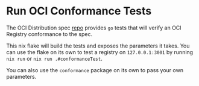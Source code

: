 # Run OCI Conformance Tests

The OCI Distribution spec [repo](https://github.com/opencontainers/distribution-spec) provides `go` tests that will verify an OCI Registry conformance to the spec.

This nix flake will build the tests and exposes the parameters it takes. You can use the flake on its own to test a registry on `127.0.0.1:3001` by running `nix run` or `nix run .#conformanceTest`.

You can also use the `conformance` package on its own to pass your own parameters.
